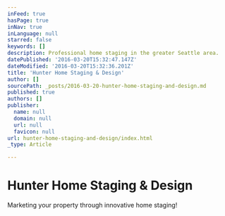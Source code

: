 ```yaml
---
inFeed: true
hasPage: true
inNav: true
inLanguage: null
starred: false
keywords: []
description: Professional home staging in the greater Seattle area.
datePublished: '2016-03-20T15:32:47.147Z'
dateModified: '2016-03-20T15:32:36.201Z'
title: 'Hunter Home Staging & Design'
author: []
sourcePath: _posts/2016-03-20-hunter-home-staging-and-design.md
published: true
authors: []
publisher:
  name: null
  domain: null
  url: null
  favicon: null
url: hunter-home-staging-and-design/index.html
_type: Article

---
```

# Hunter Home Staging & Design

Marketing your property through innovative home staging!